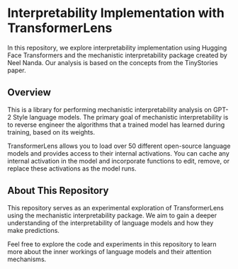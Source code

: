 # Interpretability Implementation with TransformerLens

In this repository, we explore interpretability implementation using Hugging Face Transformers and the mechanistic interpretability package created by Neel Nanda. Our analysis is based on the concepts from the TinyStories paper.

## Overview

This is a library for performing mechanistic interpretability analysis on GPT-2 Style language models. The primary goal of mechanistic interpretability is to reverse engineer the algorithms that a trained model has learned during training, based on its weights.

TransformerLens allows you to load over 50 different open-source language models and provides access to their internal activations. You can cache any internal activation in the model and incorporate functions to edit, remove, or replace these activations as the model runs.

## About This Repository

This repository serves as an experimental exploration of TransformerLens using the mechanistic interpretability package. We aim to gain a deeper understanding of the interpretability of language models and how they make predictions.

Feel free to explore the code and experiments in this repository to learn more about the inner workings of language models and their attention mechanisms.
